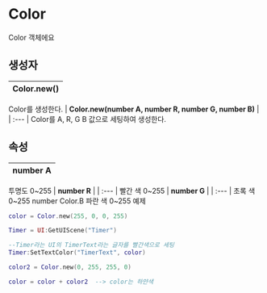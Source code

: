 # **Color**

Color 객체에요 
## **생성자**

| **Color.new()** |
| :--- |
Color를 생성한다. 
| **Color.new(number A, number R, number G, number B)** |
| :--- |
Color를 A, R, G B 값으로 세팅하여 생성한다. 
## **속성**

| **number A** |
| :--- |
투명도 0~255 
| **number R** |
| :--- |
빨간 색 0~255 
| **number G** |
| :--- |
초록 색 0~255 
number Color.B 
파란 색 0~255 
예제 
```lua
color = Color.new(255, 0, 0, 255)

Timer = UI:GetUIScene("Timer")

--Timer라는 UI의 TimerText라는 글자를 빨간색으로 세팅
Timer:SetTextColor("TimerText", color)

color2 = Color.new(0, 255, 255, 0)

color = color + color2	--> color는 하얀색
```
